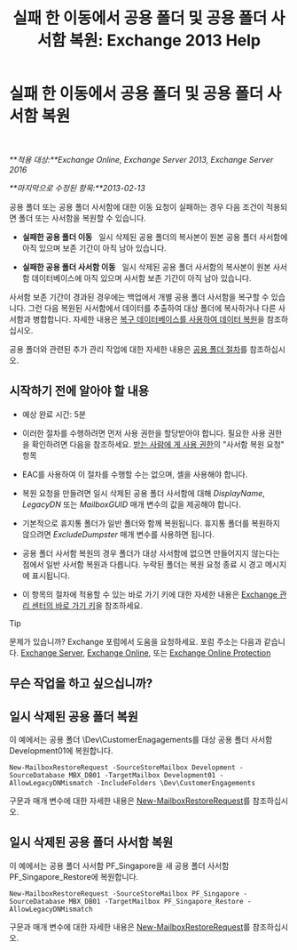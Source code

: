 ﻿---
title: '실패 한 이동에서 공용 폴더 및 공용 폴더 사서함 복원: Exchange 2013 Help'
TOCTitle: 실패 한 이동에서 공용 폴더 및 공용 폴더 사서함 복원
ms:assetid: 2ade83c9-5f9b-4945-bf32-48fa8185b515
ms:mtpsurl: https://technet.microsoft.com/ko-kr/library/JJ983802(v=EXCHG.150)
ms:contentKeyID: 52058064
ms.date: 05/22/2018
mtps_version: v=EXCHG.150
ms.translationtype: MT
---

# 실패 한 이동에서 공용 폴더 및 공용 폴더 사서함 복원

 

_**적용 대상:**Exchange Online, Exchange Server 2013, Exchange Server 2016_

_**마지막으로 수정된 항목:**2013-02-13_

공용 폴더 또는 공용 폴더 사서함에 대한 이동 요청이 실패하는 경우 다음 조건이 적용되면 폴더 또는 사서함을 복원할 수 있습니다.

  - **실패한 공용 폴더 이동**   일시 삭제된 공용 폴더의 복사본이 원본 공용 폴더 사서함에 아직 있으며 보존 기간이 아직 남아 있습니다.

  - **실패한 공용 폴더 사서함 이동**   일시 삭제된 공용 폴더 사서함의 복사본이 원본 사서함 데이터베이스에 아직 있으며 사서함 보존 기간이 아직 남아 있습니다.

사서함 보존 기간이 경과된 경우에는 백업에서 개별 공용 폴더 사서함을 복구할 수 있습니다. 그런 다음 복원된 사서함에서 데이터를 추출하여 대상 폴더에 복사하거나 다른 사서함과 병합합니다. 자세한 내용은 [복구 데이터베이스를 사용하여 데이터 복원](restore-data-using-a-recovery-database-exchange-2013-help.md)을 참조하십시오.

공용 폴더와 관련된 추가 관리 작업에 대한 자세한 내용은 [공용 폴더 절차](public-folder-procedures-exchange-2013-help.md)를 참조하십시오.

## 시작하기 전에 알아야 할 내용

  - 예상 완료 시간: 5분

  - 이러한 절차를 수행하려면 먼저 사용 권한을 할당받아야 합니다. 필요한 사용 권한을 확인하려면 다음을 참조하세요. [받는 사람에 게 사용 권한](recipients-permissions-exchange-2013-help.md)의 "사서함 복원 요청" 항목

  - EAC를 사용하여 이 절차를 수행할 수는 없으며, 셸을 사용해야 합니다.

  - 복원 요청을 만들려면 일시 삭제된 공용 폴더 사서함에 대해 *DisplayName*, *LegacyDN* 또는 *MailboxGUID* 매개 변수의 값을 제공해야 합니다.

  - 기본적으로 휴지통 폴더가 일반 폴더와 함께 복원됩니다. 휴지통 폴더를 복원하지 않으려면 *ExcludeDumpster* 매개 변수를 사용하면 됩니다.

  - 공용 폴더 사서함 복원의 경우 폴더가 대상 사서함에 없으면 만들어지지 않는다는 점에서 일반 사서함 복원과 다릅니다. 누락된 폴더는 복원 요청 종료 시 경고 메시지에 표시됩니다.

  - 이 항목의 절차에 적용할 수 있는 바로 가기 키에 대한 자세한 내용은 [Exchange 관리 센터의 바로 가기 키](keyboard-shortcuts-in-the-exchange-admin-center-exchange-online-protection-help.md)을 참조하세요.


> [!TIP]
> 문제가 있습니까? Exchange 포럼에서 도움을 요청하세요. 포럼 주소는 다음과 같습니다. <A href="https://go.microsoft.com/fwlink/p/?linkid=60612">Exchange Server</A>, <A href="https://go.microsoft.com/fwlink/p/?linkid=267542">Exchange Online</A>, 또는 <A href="https://go.microsoft.com/fwlink/p/?linkid=285351">Exchange Online Protection</A>



## 무슨 작업을 하고 싶으십니까?

## 일시 삭제된 공용 폴더 복원

이 예에서는 공용 폴더 \\Dev\\CustomerEnagagements를 대상 공용 폴더 사서함 Development01에 복원합니다.

    New-MailboxRestoreRequest -SourceStoreMailbox Development -SourceDatabase MBX_DB01 -TargetMailbox Development01 -AllowLegacyDNMismatch -IncludeFolders \Dev\CustomerEngagements

구문과 매개 변수에 대한 자세한 내용은 [New-MailboxRestoreRequest](https://technet.microsoft.com/ko-kr/library/ff829875\(v=exchg.150\))를 참조하십시오.

## 일시 삭제된 공용 폴더 사서함 복원

이 예에서는 공용 폴더 사서함 PF\_Singapore을 새 공용 폴더 사서함 PF\_Singapore\_Restore에 복원합니다.

    New-MailboxRestoreRequest -SourceStoreMailbox PF_Singapore -SourceDatabase MBX_DB01 -TargetMailbox PF_Singapore_Restore -AllowLegacyDNMismatch

구문과 매개 변수에 대한 자세한 내용은 [New-MailboxRestoreRequest](https://technet.microsoft.com/ko-kr/library/ff829875\(v=exchg.150\))를 참조하십시오.

